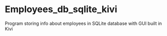# Employees_db_sqlite_kivi
Program storing info about employees in SQLite database with GUI built in Kivi

